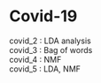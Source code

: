 # Covid-19


covid_2 : LDA analysis<BR>
covid_3 :   Bag of words<BR>
covid_4 : NMF <BR>
covid_5 : LDA, NMF <BR>
